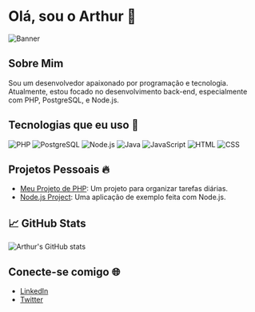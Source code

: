# Olá, sou o Arthur 👋

![Banner](https://user-images.githubusercontent.com/65373279/148280039-301b677b-74e7-49f8-af75-15e7c9253d74.png)

## Sobre Mim

Sou um desenvolvedor apaixonado por programação e tecnologia. Atualmente, estou focado no desenvolvimento back-end, especialmente com PHP, PostgreSQL, e Node.js.

## Tecnologias que eu uso 🚀

![PHP](https://img.shields.io/badge/PHP-007BFF?style=for-the-badge&logo=php&logoColor=white)
![PostgreSQL](https://img.shields.io/badge/PostgreSQL-336791?style=for-the-badge&logo=postgresql&logoColor=white)
![Node.js](https://img.shields.io/badge/Node.js-339933?style=for-the-badge&logo=node.js&logoColor=white)
![Java](https://img.shields.io/badge/Java-FF0000?style=for-the-badge&logo=java&logoColor=white)
![JavaScript](https://img.shields.io/badge/JavaScript-F7DF1E?style=for-the-badge&logo=javascript&logoColor=black)
![HTML](https://img.shields.io/badge/HTML-FF0000?style=for-the-badge&logo=html5&logoColor=white)
![CSS](https://img.shields.io/badge/CSS-1572B6?style=for-the-badge&logo=css3&logoColor=white)

## Projetos Pessoais 🔥

- [Meu Projeto de PHP](https://github.com/ArtJord/phpDiariamente): Um projeto para organizar tarefas diárias.
- [Node.js Project](https://github.com/ArtJord/NodeJsProject): Uma aplicação de exemplo feita com Node.js.

## 📈 GitHub Stats

![Arthur's GitHub stats](https://github-readme-stats.vercel.app/api?username=ArtJord&show_icons=true&count_private=true&hide_title=true&hide=prs&theme=radical)

## Conecte-se comigo 🌐

- [LinkedIn](https://www.linkedin.com/in/arthur-link)
- [Twitter](https://twitter.com/arthur)
